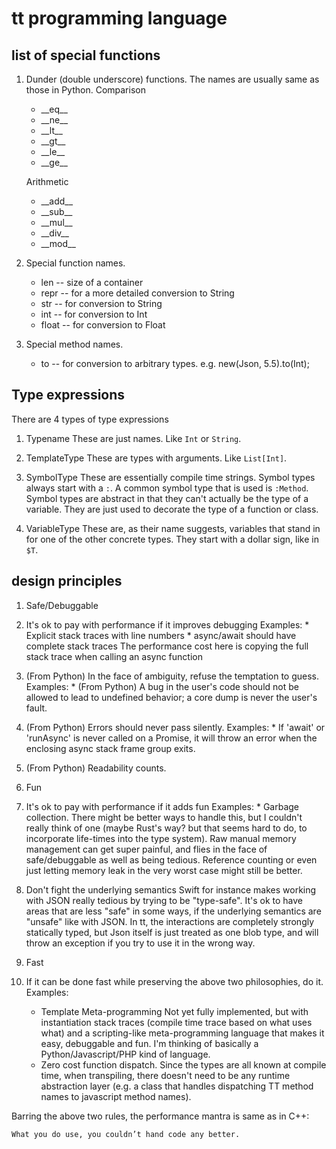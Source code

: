 # tt programming language

## list of special functions

1. Dunder (double underscore) functions.
   The names are usually same as those in Python.
   Comparison
   * \_\_eq\_\_
   * \_\_ne\_\_
   * \_\_lt\_\_
   * \_\_gt\_\_
   * \_\_le\_\_
   * \_\_ge\_\_

   Arithmetic
   * \_\_add\_\_
   * \_\_sub\_\_
   * \_\_mul\_\_
   * \_\_div\_\_
   * \_\_mod\_\_


2. Special function names.
   * len  -- size of a container
   * repr  -- for a more detailed conversion to String
   * str  -- for conversion to String
   * int  -- for conversion to Int
   * float  -- for conversion to Float

3. Special method names.
   * to  -- for conversion to arbitrary types.
            e.g. new(Json, 5.5).to(Int);

## Type expressions

  There are 4 types of type expressions

  1. Typename
     These are just names. Like `Int` or `String`.

  2. TemplateType
     These are types with arguments. Like `List[Int]`.

  3. SymbolType
     These are essentially compile time strings.
     Symbol types always start with a `:`.
     A common symbol type that is used is `:Method`.
     Symbol types are abstract in that they can't actually be the
     type of a variable. They are just used to decorate the type of
     a function or class.

  4. VariableType
     These are, as their name suggests, variables that stand in for one of
     the other concrete types. They start with a dollar sign, like in `$T`.

## design principles

1. Safe/Debuggable
  1. It's ok to pay with performance if it improves debugging
    Examples:
    * Explicit stack traces with line numbers
    * async/await should have complete stack traces
      The performance cost here is copying the full stack trace
      when calling an async function
  2. (From Python) In the face of ambiguity, refuse the temptation to guess.
    Examples:
    * (From Python) A bug in the user's code should not be allowed to lead to
       undefined behavior; a core dump is never the user's fault.
  3. (From Python) Errors should never pass silently.
    Examples:
    * If 'await' or 'runAsync' is never called on a Promise, it will
      throw an error when the enclosing async stack frame group exits.
  4. (From Python) Readability counts.

2. Fun
  1. It's ok to pay with performance if it adds fun
    Examples:
    * Garbage collection. There might be better ways to handle this,
      but I couldn't really think of one (maybe Rust's way? but that seems
      hard to do, to incorporate life-times into the type system).
      Raw manual memory management can get super painful, and flies in
      the face of safe/debuggable as well as being tedious.
      Reference counting or even just letting memory leak in the very
      worst case might still be better.

  2. Don't fight the underlying semantics
     Swift for instance makes working with JSON really tedious by trying
     to be "type-safe".
     It's ok to have areas that are less "safe" in some ways, if the
     underlying semantics are "unsafe" like with JSON.
     In tt, the interactions are completely strongly statically typed,
     but Json itself is just treated as one blob type, and will throw
     an exception if you try to use it in the wrong way.

3. Fast
  1. If it can be done fast while preserving the above two philosophies,
     do it.
     Examples:
     * Template Meta-programming
       Not yet fully implemented, but with instantiation stack traces
       (compile time trace based on what uses what) and a scripting-like
       meta-programming language that makes it easy, debuggable and fun.
       I'm thinking of basically a Python/Javascript/PHP kind of language.
     * Zero cost function dispatch.
       Since the types are all known at compile time, when transpiling,
       there doesn't need to be any runtime abstraction layer (e.g.
       a class that handles dispatching TT method names to javascript
       method names).


  Barring the above two rules, the performance mantra is same as in C++:

    What you do use, you couldn’t hand code any better.

